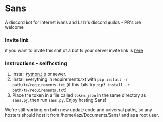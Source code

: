 # Sans
A discord bot for [internet ivans](https://discord.com/invite/5WamMCC) and [Lazr's](https://discord.gg/eTS6yym) discord guilds - PR's are welcome
### Invite link
if you want to invite this shit of a bot to your server invite link is [here](https://discord.com/api/oauth2/authorize?client_id=754750158125924483&permissions=805431350&scope=bot)
### Instructions - selfhosting
1. Install [Python3.8](https://www.python.org/downloads/) or newer.
2. Install everything in requirements.txt with `pip install -r path/to/requirements.txt` (if this fails try `pip3 install -r path/to/requirements.txt`)
3. Place the token in a file called `token.json` in the same directory as `sans.py`, then run `sans.py`.
Enjoy hosting Sans!

We're still working on both new update code and universal paths, so any hosters should host it from /home/lazr/Documents/Sans/ and as a root user.
